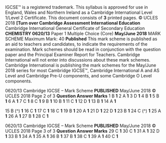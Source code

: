 IGCSE™ is a registered trademark. This syllabus is approved for use in England, Wales and Northern Ireland as a Cambridge International Level 1/Level 2 Certificate. This document consists of **3** printed pages. © UCLES 2018 **[Turn over Cambridge Assessment International Education** Cambridge International General Certificate of Secondary Education **CHEMISTRY 0620/13** Paper 1 Multiple Choice (Core) **May/June 2018** MARK SCHEME Maximum Mark: 40 **Published** This mark scheme is published as an aid to teachers and candidates, to indicate the requirements of the examination. Mark schemes should be read in conjunction with the question paper and the Principal Examiner Report for Teachers. Cambridge International will not enter into discussions about these mark schemes. Cambridge International is publishing the mark schemes for the May/June 2018 series for most Cambridge IGCSE™, Cambridge International A and AS Level and Cambridge Pre-U components, and some Cambridge O Level components. 


0620/13 Cambridge IGCSE – Mark Scheme **PUBLISHED** May/June 2018 © UCLES 2018 Page 2 of 3 **Question Answer Marks** 1 B **1** 2 A **1** 3 D **1** 4 B **1** 5 B **1** 6 A **1** 7 C **1** 8 C **1** 9 B **1** 10 B **1** 11 C **1** 12 D **1** 13 B **1** 14 A **1** 

15 B (^) **1** 16 C **1** 17 C **1** 18 C **1** 19 B **1** 20 A **1** 21 D **1** 22 D **1** 23 B **1** 24 C (^) **1** 25 A **1** 26 A **1** 27 B **1** 28 C **1** 


0620/13 Cambridge IGCSE – Mark Scheme **PUBLISHED** May/June 2018 © UCLES 2018 Page 3 of 3 **Question Answer Marks** 29 C **1** 30 C **1** 31 A **1** 32 D **1** 33 B **1** 34 A **1** 35 A **1** 36 B **1** 37 B **1** 38 C **1** 39 A **1** 40 C **1** 



